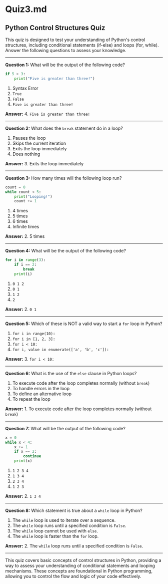 # Quiz3.md

## Python Control Structures Quiz

This quiz is designed to test your understanding of Python's control structures, including conditional statements (if-else) and loops (for, while). Answer the following questions to assess your knowledge.

---

**Question 1:** What will be the output of the following code?

```python
if 5 > 3:
    print("Five is greater than three!")
```

1. Syntax Error
2. `True`
3. `False`
4. `Five is greater than three!`

**Answer:** 4. `Five is greater than three!`

---

**Question 2:** What does the `break` statement do in a loop?

1. Pauses the loop
2. Skips the current iteration
3. Exits the loop immediately
4. Does nothing

**Answer:** 3. Exits the loop immediately

---

**Question 3:** How many times will the following loop run?

```python
count = 0
while count < 5:
    print("Looping!")
    count += 1
```

1. 4 times
2. 5 times
3. 6 times
4. Infinite times

**Answer:** 2. 5 times

---

**Question 4:** What will be the output of the following code?

```python
for i in range(3):
    if i == 2:
        break
    print(i)
```

1. `0 1 2`
2. `0 1`
3. `1 2`
4. `2`

**Answer:** 2. `0 1`

---

**Question 5:** Which of these is NOT a valid way to start a `for` loop in Python?

1. `for i in range(10):`
2. `for i in [1, 2, 3]:`
3. `for i < 10:`
4. `for i, value in enumerate(['a', 'b', 'c']):`

**Answer:** 3. `for i < 10:`

---

**Question 6:** What is the use of the `else` clause in Python loops?

1. To execute code after the loop completes normally (without `break`)
2. To handle errors in the loop
3. To define an alternative loop
4. To repeat the loop

**Answer:** 1. To execute code after the loop completes normally (without `break`)

---

**Question 7:** What will be the output of the following code?

```python
x = 0
while x < 4:
    x += 1
    if x == 2:
        continue
    print(x)
```

1. `1 2 3 4`
2. `1 3 4`
3. `2 3 4`
4. `1 2 3`

**Answer:** 2. `1 3 4`

---

**Question 8:** Which statement is true about a `while` loop in Python?

1. The `while` loop is used to iterate over a sequence.
2. The `while` loop runs until a specified condition is `False`.
3. The `while` loop cannot be used with `else`.
4. The `while` loop is faster than the `for` loop.

**Answer:** 2. The `while` loop runs until a specified condition is `False`.

---

This quiz covers basic concepts of control structures in Python, providing a way to assess your understanding of conditional statements and looping mechanisms. These concepts are foundational in Python programming, allowing you to control the flow and logic of your code effectively.
